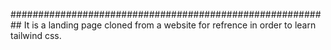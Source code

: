 ##########################################################
It is a landing page cloned from a website for refrence in order to learn tailwind css.

